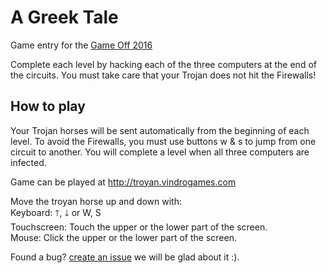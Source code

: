 # A Greek Tale

Game entry for the [Game Off 2016][ggo16]

Complete each level by hacking each of the three computers at the end of the circuits. You must take care that your Trojan does not hit the Firewalls!

## How to play

Your Trojan horses will be sent automatically from the beginning of each level. To avoid the Firewalls, you must use buttons w & s to jump from one circuit to another. You will complete a level when all three computers are infected.

Game can be played at http://troyan.vindrogames.com  

Move the troyan horse up and down with:  
Keyboard: 🡑, 🡓 or W, S   
Touchscreen: Touch the upper or the lower part of the screen.  
Mouse: Click the upper or the lower part of the screen.


Found a bug? [create an issue][troyan-issues] we will be glad about it :).

<!-- links -->
[ggo16]:        http://gameoff.github.com/
[troyan-issues]:   https://github.com/pijamarda/game-off-2016/issues
